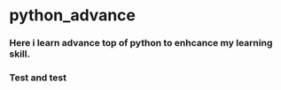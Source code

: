 # python_advance
### Here i learn advance top of python to enhcance my learning skill.
### Test and test